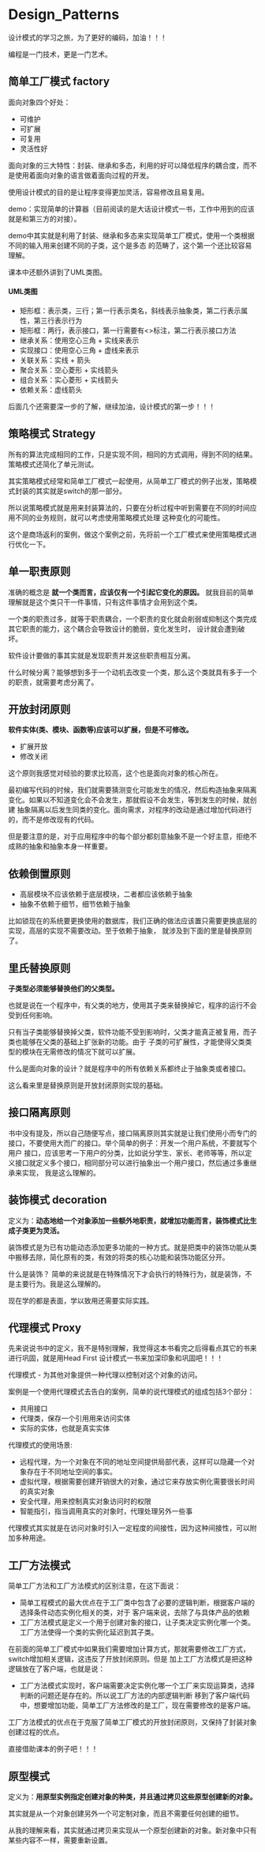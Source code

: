# Design_Patterns

设计模式的学习之旅，为了更好的编码，加油！！！

编程是一门技术，更是一门艺术。

## 简单工厂模式  factory

面向对象四个好处：
- 可维护
- 可扩展
- 可复用
- 灵活性好

面向对象的三大特性：封装、继承和多态，利用的好可以降低程序的耦合度，而不是使用着面向对象的语言做着面向过程的开发。

使用设计模式的目的是让程序变得更加灵活，容易修改且易复用。

demo：实现简单的计算器（目前阅读的是大话设计模式一书，工作中用到的应该就是和第三方的对接）。

demo中其实就是利用了封装、继承和多态来实现简单工厂模式，使用一个类根据不同的输入用来创建不同的子类，这个是多态
的范畴了，这个第一个还比较容易理解。

课本中还额外讲到了UML类图。

#### UML类图

- 矩形框：表示类，三行；第一行表示类名，斜线表示抽象类，第二行表示属性，第三行表示行为
- 矩形框：两行，表示接口，第一行需要有<<interface>>标注，第二行表示接口方法
- 继承关系：使用空心三角 + 实线来表示
- 实现接口：使用空心三角 + 虚线来表示
- 关联关系：实线 + 箭头
- 聚合关系：空心菱形 + 实线箭头
- 组合关系：实心菱形 + 实线箭头
- 依赖关系：虚线箭头

后面几个还需要深一步的了解，继续加油，设计模式的第一步！！！


## 策略模式 Strategy

所有的算法完成相同的工作，只是实现不同，相同的方式调用，得到不同的结果。策略模式还简化了单元测试。

其实策略模式经常和简单工厂模式一起使用，从简单工厂模式的例子出发，策略模式封装的其实就是switch的那一部分。

所以说策略模式就是用来封装算法的，只要在分析过程中听到需要在不同的时间应用不同的业务规则，就可以考虑使用策略模式处理
这种变化的可能性。

这个是商场返利的案例，做这个案例之前，先将前一个工厂模式来使用策略模式进行优化一下。

## 单一职责原则

准确的概念是 **就一个类而言，应该仅有一个引起它变化的原因。** 就我目前的简单理解就是这个类只干一件事情，只有这件事情才会用到这个类。

一个类的职责过多，就等于职责耦合，一个职责的变化就会削弱或抑制这个类完成其它职责的能力，这个耦合会导致设计的脆弱，变化发生时，
设计就会遭到破坏。

软件设计要做的事其实就是发现职责并发这些职责相互分离。

什么时候分离？能够想到多于一个动机去改变一个类，那么这个类就具有多于一个的职责，就需要考虑分离了。

## 开放封闭原则

**软件实体(类、模块、函数等)应该可以扩展，但是不可修改。**

- 扩展开放
- 修改关闭

这个原则我感觉对经验的要求比较高，这个也是面向对象的核心所在。

最初编写代码的时候，我们就需要猜测变化可能发生的情况，然后构造抽象来隔离变化。如果以不知道变化会不会发生，那就假设不会发生，等到发生的时候，就创建
抽象隔离以后发生同类的变化。面向需求，对程序的改动是通过增加代码进行的，而不是修改现有的代码。

但是要注意的是，对于应用程序中的每个部分都刻意抽象不是一个好主意，拒绝不成熟的抽象和抽象本身一样重要。

## 依赖倒置原则

- 高层模块不应该依赖于底层模块，二者都应该依赖于抽象
- 抽象不依赖于细节，细节依赖于抽象

比如锁现在的系统要更换使用的数据库，我们正确的做法应该置只需要更换底层的实现，高层的实现不需要改动。至于依赖于抽象，
就涉及到下面的里是替换原则了。

## 里氏替换原则

**子类型必须能够替换他们的父类型。**

也就是说在一个程序中，有父类的地方，使用其子类来替换掉它，程序的运行不会受到任何影响。

只有当子类能够替换掉父类，软件功能不受到影响时，父类才能真正被复用，而子类也能够在父类的基础上扩张新的功能。由于
子类的可扩展性，才能使得父类类型的模块在无需修改的情况下就可以扩展。

什么是面向对象的设计？就是程序中的所有依赖关系都终止于抽象类或者接口。

这么看来里是替换原则是开放封闭原则实现的基础。

## 接口隔离原则

书中没有提及，所以自己随便写点，接口隔离原则其实就是让我们使用小而专门的接口，不要使用大而广的接口。举个简单的例子：开发一个用户系统，不要就写个用户
接口，应该思考一下用户的分类，比如说分学生、家长、老师等等，所以定义接口就定义多个接口，相同部分可以进行抽象出一个用户接口，然后通过多重继承来实现，
我是这么理解的。

## 装饰模式 decoration

定义为：**动态地给一个对象添加一些额外地职责，就增加功能而言，装饰模式比生成子类更为灵活。**

装饰模式是为已有功能动态添加更多功能的一种方式。就是把类中的装饰功能从类中搬移去除，简化原有的类，有效的将类的核心功能和装饰功能区分开。

什么是装饰？ 简单的来说就是在特殊情况下才会执行的特殊行为，就是装饰，不是主要行为。我是这么理解的。

现在学的都是表面，学以致用还需要实际实践。

## 代理模式 Proxy

先来说说书中的定义，我不是特别理解，我觉得这本书看完之后得看点其它的书来进行巩固，就是用Head First 设计模式一书来加深印象和巩固吧！！！

代理模式 - 为其他对象提供一种代理以控制对这个对象的访问。

案例是一个使用代理模式去告白的案例，简单的说代理模式的组成包括3个部分：
- 共用接口
- 代理类，保存一个引用用来访问实体
- 实际的实体，也就是真实实体

代理模式的使用场景:
- 远程代理，为一个对象在不同的地址空间提供局部代表，这样可以隐藏一个对象存在于不同地址空间的事实。
- 虚拟代理，根据需要创建开销很大的对象，通过它来存放实例化需要很长时间的真实对象
- 安全代理，用来控制真实对象访问时的权限
- 智能指引，指当调用真实的对象时，代理处理另外一些事

代理模式其实就是在访问对象时引入一定程度的间接性，因为这种间接性，可以附加多种用途。

## 工厂方法模式

简单工厂方法和工厂方法模式的区别注意，在这下面说：
- 简单工程模式的最大优点在于工厂类中包含了必要的逻辑判断，根据客户端的选择条件动态实例化相关的类，对于
客户端来说，去除了与具体产品的依赖
- 工厂方法模式是定义一个用于创建对象的接口，让子类决定实例化哪一个类。工厂方法使得一个类的实例化延迟到其子类。

在前面的简单工厂模式中如果我们需要增加计算方式，那就需要修改工厂方式，switch增加相关逻辑，这违反了开放封闭原则。但是
加上工厂方法模式是把这种逻辑放在了客户端，也就是说：
- 工厂方法模式实现时，客户端需要决定实例化哪一个工厂来实现运算类，选择判断的问题还是存在的。所以说工厂方法的内部逻辑判断
移到了客户端代码中，想要增加功能，简单工厂方法修改的是工厂，现在需要修改的是客户端。

工厂方法模式的优点在于克服了简单工厂模式的开放封闭原则，又保持了封装对象创建过程的优点。

直接借助课本的例子吧！！！

## 原型模式

定义为：**用原型实例指定创建对象的种类，并且通过拷贝这些原型创建新的对象。**

其实就是从一个对象创建另外一个可定制对象，而且不需要任何创建的细节。

从我的理解来看，其实就通过拷贝来实现从一个原型创建新的对象。新对象中只有某些内容不一样，需要重新设置。

